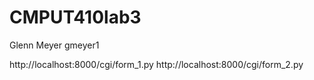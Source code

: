 # CMPUT410lab3

Glenn Meyer
gmeyer1

http://localhost:8000/cgi/form_1.py
http://localhost:8000/cgi/form_2.py
